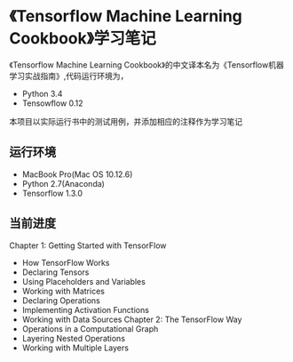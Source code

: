 # 《Tensorflow Machine Learning Cookbook》学习笔记
《Tensorflow Machine Learning Cookbook》的中文译本名为《Tensorflow机器学习实战指南》,代码运行环境为，
* Python 3.4 
* Tensowflow 0.12

本项目以实际运行书中的测试用例，并添加相应的注释作为学习笔记
## 运行环境
* MacBook Pro(Mac OS 10.12.6)
* Python 2.7(Anaconda)
* Tensorflow 1.3.0
## 当前进度
Chapter 1: Getting Started with TensorFlow
* How TensorFlow Works
* Declaring Tensors
* Using Placeholders and Variables
* Working with Matrices
* Declaring Operations
* Implementing Activation Functions
* Working with Data Sources
Chapter 2: The TensorFlow Way
* Operations in a Computational Graph
* Layering Nested Operations
* Working with Multiple Layers
